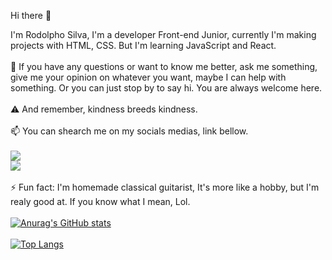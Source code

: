 Hi there 👋

I'm Rodolpho Silva, I'm a developer Front-end Junior, currently I'm making projects with HTML, CSS. But I'm learning JavaScript and React.
<br>
<br>
💬 If you have any questions or want to know me better, ask me something, give me your opinion on whatever you want, maybe I can help with something. Or you can just stop by to say hi. You are always welcome here.
<br>
<br>
⚠️ And remember, kindness breeds kindness.
<br>
<br>
📫 You can shearch me on my socials medias, link bellow. 
<br>
<br>
<a href="https://www.linkedin.com/in/rodolpho-silva-mandetta-a29574264/" target="_blank"><img src="https://img.shields.io/badge/LinkedIn-0077B5?style=for-the-badge&logo=linkedin&logoColor=white" /></a>
<br>
<a href="https://www.instagram.com/rodolphomandetta/" target="_blank"><img src="https://img.shields.io/badge/Instagram-E4405F?style=for-the-badge&logo=instagram&logoColor=white" /></a>
<br>
<br>
⚡ Fun fact: I'm homemade classical guitarist, It's more like a hobby, but I'm realy good at. If you know what I mean, Lol.
<br>
<br>
[![Anurag's GitHub stats](https://github-readme-stats.vercel.app/api?username=Rodolpho-Silva)](https://github.com/anuraghazra/github-readme-stats)
<br>
<br>
[![Top Langs](https://github-readme-stats.vercel.app/api/top-langs/?username=Rodolpho-Silva)](https://github.com/anuraghazra/github-readme-stats)
